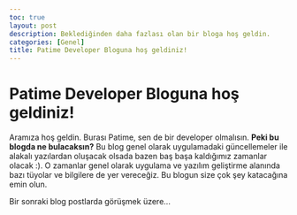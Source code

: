 ```yaml
---
toc: true
layout: post
description: Beklediğinden daha fazlası olan bir bloga hoş geldin.
categories: [Genel]
title: Patime Developer Bloguna hoş geldiniz!
---
```


# Patime Developer Bloguna hoş geldiniz!

Aramıza hoş geldin. Burası Patime, sen de bir developer olmalısın. **Peki bu blogda ne bulacaksın?** Bu blog genel olarak uygulamadaki güncellemeler ile alakalı yazılardan oluşacak olsada bazen baş başa kaldığımız zamanlar olacak :). O zamanlar genel olarak uygulama ve yazılım geliştirme alanında bazı tüyolar ve bilgilere de yer vereceğiz. Bu blogun size çok şey katacağına emin olun.

Bir sonraki blog postlarda görüşmek üzere...
